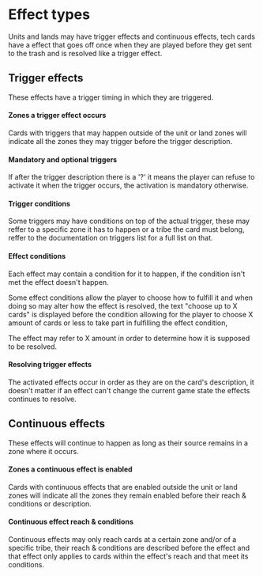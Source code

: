 # Effect types
Units and lands may have trigger effects and continuous effects, tech cards have a effect that goes off once when they are played before they get sent to the trash and is resolved like a trigger effect.

## Trigger effects
These effects have a trigger timing in which they are triggered.

#### Zones a trigger effect occurs
Cards with triggers that may happen outside of the unit or land zones will indicate all the zones they may trigger before the trigger description.

#### Mandatory and optional triggers
If after the trigger description there is a '?' it means the player can refuse to activate it when the trigger occurs, the activation is mandatory otherwise.

#### Trigger conditions
Some triggers may have conditions on top of the actual trigger, these may reffer to a specific zone it has to happen or a tribe the card must belong, reffer to the documentation on triggers list for a full list on that.

#### Effect conditions
Each effect may contain a condition for it to happen, if the condition isn't met the effect doesn't happen.

Some effect conditions allow the player to choose how to fulfill it and when doing so may alter how the effect is resolved, the text "choose up to X cards" is displayed before the condition allowing for the player to choose X amount of cards or less to take part in fulfilling the effect condition,

The effect may refer to X amount in order to determine how it is supposed to be resolved.

#### Resolving trigger effects

The activated effects occur in order as they are on the card's description, it doesn't matter if an effect can't change the current game state the effects continues to resolve.

## Continuous effects
These effects will continue to happen as long as their source remains in a zone where it occurs.

#### Zones a continuous effect is enabled
Cards with continuous effects that are enabled outside the unit or land zones will indicate all the zones they remain enabled before their reach & conditions or description.

#### Continuous effect reach & conditions
Continuous effects may only reach cards at a certain zone and/or of a specific tribe, their reach & conditions are described before the effect and that effect only applies to cards within the effect's reach and that meet its conditions.
